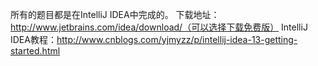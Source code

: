 所有的题目都是在IntelliJ IDEA中完成的。 下载地址：http://www.jetbrains.com/idea/download/（可以选择下载免费版） 
IntelliJ IDEA教程：http://www.cnblogs.com/yjmyzz/p/intellij-idea-13-getting-started.html
